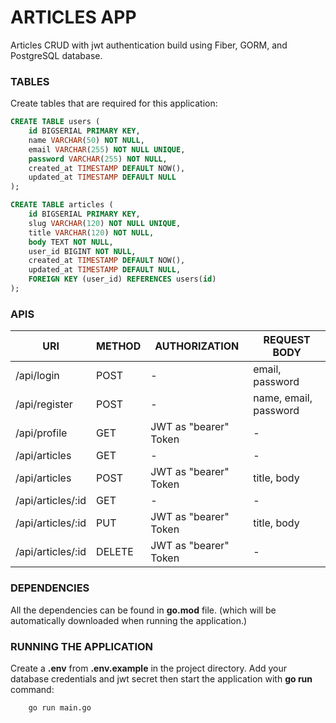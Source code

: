 # ARTICLES APP

Articles CRUD with jwt authentication build using Fiber, GORM, and PostgreSQL database.

### TABLES

Create tables that are required for this application:

```sql
CREATE TABLE users (
    id BIGSERIAL PRIMARY KEY,
    name VARCHAR(50) NOT NULL,
    email VARCHAR(255) NOT NULL UNIQUE,
    password VARCHAR(255) NOT NULL,
    created_at TIMESTAMP DEFAULT NOW(),
    updated_at TIMESTAMP DEFAULT NULL
);
```

```sql
CREATE TABLE articles (
    id BIGSERIAL PRIMARY KEY,
    slug VARCHAR(120) NOT NULL UNIQUE,
    title VARCHAR(120) NOT NULL,
    body TEXT NOT NULL,
    user_id BIGINT NOT NULL,
    created_at TIMESTAMP DEFAULT NOW(),
    updated_at TIMESTAMP DEFAULT NULL,
    FOREIGN KEY (user_id) REFERENCES users(id)
);
```

### APIS

| URI               | METHOD | AUTHORIZATION         | REQUEST BODY          |
| ----------------- | ------ | --------------------- | --------------------- |
| /api/login        | POST   | -                     | email, password       |
| /api/register     | POST   | -                     | name, email, password |
| /api/profile      | GET    | JWT as "bearer" Token | -                     |
| /api/articles     | GET    | -                     | -                     |
| /api/articles     | POST   | JWT as "bearer" Token | title, body           |
| /api/articles/:id | GET    | -                     | -                     |
| /api/articles/:id | PUT    | JWT as "bearer" Token | title, body           |
| /api/articles/:id | DELETE | JWT as "bearer" Token | -                     |

### DEPENDENCIES

All the dependencies can be found in **go.mod** file. (which will be automatically downloaded when running the application.)

### RUNNING THE APPLICATION

Create a **.env** from **.env.example** in the project directory. Add your database credentials and jwt secret then start the application with **go run** command:

```bash
    go run main.go
```
